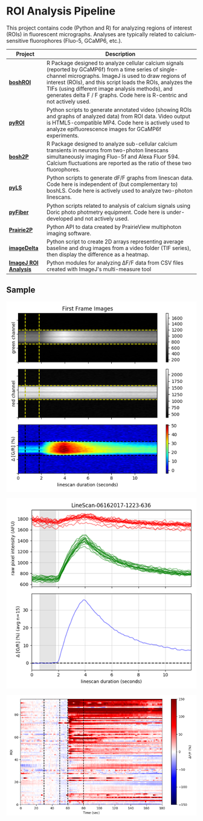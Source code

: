 # ROI Analysis Pipeline
This project contains code (Python and R) for analyzing regions of interest (ROIs) in fluorescent micrographs. Analyses are typically related to calcium-sensitive fluorophores (Fluo-5, GCaMP6, etc.).

Project | Description
---|---
**[boshROI](boshROI)** | R Package designed to analyze cellular calcium signals (reported by GCaMP6f) from a time series of single-channel micrographs. ImageJ is used to draw regions of interest (ROIs), and this script loads the ROIs, analyzes the TIFs (using different image analysis methods), and generates delta F / F graphs. Code here is R-centric and not actively used.
**[pyROI](pyROI)** | Python scripts to generate annotated video (showing ROIs and graphs of analyzed data) from ROI data. Video output is HTML5-compatible MP4. Code here is actively used to analyze epifluorescence images for GCaMP6f experiments.
**[bosh2P](bosh2P)**  | R Package designed to analyze sub-cellular calcium transients in neurons from two-photon linescans simultaneously imaging Fluo-5f and Alexa Fluor 594. Calcium fluctuations are reported as the ratio of these two fluorophores.
**[pyLS](pyLS)** | Python scripts to generate dF/F graphs from linescan data. Code here is independent of (but complementary to) boshLS. Code here is actively used to analyze two-photon linescans.
**[pyFiber](pyFiber)** | Python scripts related to analysis of calcium signals using Doric photo photmetry equipment. Code here is under-developed and not actively used.
**[Prairie2P](SWH2P)** | Python API to data created by PrairieView multiphoton imaging software.
**[imageDelta](imageDelta)** | Python script to create 2D arrays representing average baseline and drug images from a video folder (TIF series), then display the difference as a heatmap.
**[ImageJ ROI Analysis](ijp)** | Python modules for analyzing ΔF/F data from CSV files created with ImageJ's multi-measure tool

## Sample

![](data/linescan/realistic/LineScan-06162017-1223-636/analysis/fig_01_img.png)

![](data/linescan/realistic/LineScan-06162017-1223-636/analysis/fig_02_avg.png)

![](ijp/screenshot-heatmap.png)